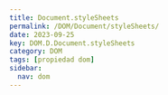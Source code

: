 ```yaml
---
title: Document.styleSheets
permalink: /DOM/Document/styleSheets/
date: 2023-09-25
key: DOM.D.Document.styleSheets
category: DOM
tags: [propiedad dom]
sidebar:
  nav: dom
---
```

